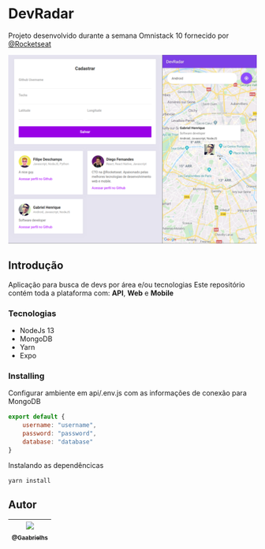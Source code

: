 # DevRadar

Projeto desenvolvido durante a semana Omnistack 10 fornecido por [@Rocketseat](https://github.com/Rocketseat)

<p align="center">
    <img src="https://raw.githubusercontent.com/gaabrielhs/dev-radar/master/preview.png">
</p>

## Introdução

Aplicação para busca de devs por área e/ou tecnologias
Este repositório contém toda a plataforma com: **API**, **Web** e **Mobile**

### Tecnologias

- NodeJs 13
- MongoDB
- Yarn
- Expo

### Installing

Configurar ambiente em api/.env.js com as informações de conexão para MongoDB

```js
export default {
    username: "username",
    password: "password",
    database: "database"
}
```

Instalando as dependêncicas

```
yarn install
```

## Autor

| [<img src="https://avatars3.githubusercontent.com/u/30265043?s=460&v=4" width=115><br><sub>@Gaabrielhs</sub>](https://github.com/gaabrielhs) |
| :---: |

